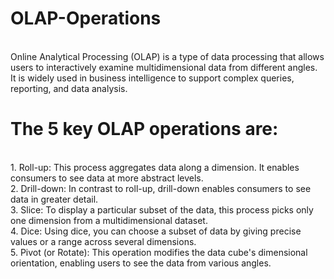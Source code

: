 # OLAP-Operations
<br>
Online Analytical Processing (OLAP) is a type of data processing that allows users to interactively examine multidimensional data from different angles.
<br>
It is widely used in business intelligence to support complex queries, reporting, and data analysis.
<br>

# The 5 key OLAP operations are:
<br>
1. Roll-up: This process aggregates data along a dimension. It enables consumers to see data at more abstract levels.
<br>
2. Drill-down: In contrast to roll-up, drill-down enables consumers to see data in greater detail.
<br>
3. Slice: To display a particular subset of the data, this process picks only one dimension from a multidimensional dataset.
<br>
4. Dice: Using dice, you can choose a subset of data by giving precise values or a range across several dimensions.
<br>
5. Pivot (or Rotate): This operation modifies the data cube's dimensional orientation, enabling users to see the data from various angles.
<br>
